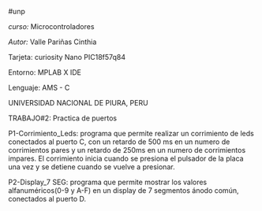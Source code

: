 #unp 


*curso:* Microcontroladores


*Autor:* Valle Pariñas Cinthia 


Tarjeta: curiosity Nano PIC18f57q84


Entorno: MPLAB X IDE


Lenguaje: AMS - C 


UNIVERSIDAD NACIONAL DE PIURA, PERU 

TRABAJO#2: Practica de puertos 

P1-Corrimiento_Leds: programa que permite realizar un
corrimiento de leds conectados al puerto C, con
un retardo de 500 ms en un numero de
corrimientos pares y un retardo de 250ms en un
numero de corrimientos impares. El corrimiento
inicia cuando se presiona el pulsador de la placa
una vez y se detiene cuando se vuelve a
presionar.

P2-Display_7 SEG: programa que permite mostrar los
valores alfanuméricos(0-9 y A-F) en un display de
7 segmentos ánodo común, conectados al puerto
D.
